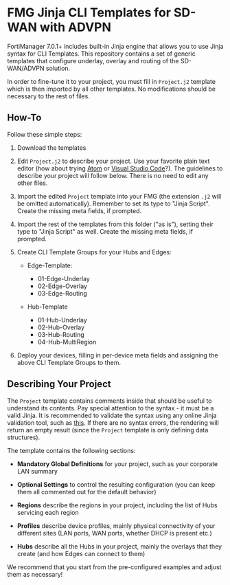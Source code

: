 # FMG Jinja CLI Templates for SD-WAN with ADVPN

FortiManager 7.0.1+ includes built-in Jinja engine that allows you to use Jinja syntax for CLI Templates.
This repository contains a set of generic templates that configure underlay, overlay and routing of the SD-WAN/ADVPN solution.

In order to fine-tune it to your project, you must fill in `Project.j2` template which is then imported by all other templates.
No modifications should be necessary to the rest of files.


## How-To

Follow these simple steps:

1. Download the templates

1. Edit `Project.j2` to describe your project. Use your favorite plain text editor
   (how about trying [Atom](https://atom.io/) or [Visual Studio Code](https://code.visualstudio.com/)?).
   The guidelines to describe your project will follow below.
   There is no need to edit any other files.

1. Import the edited `Project` template into your FMG (the extension `.j2` will be omitted automatically).
   Remember to set its type to "Jinja Script".
   Create the missing meta fields, if prompted.

1. Import the rest of the templates from this folder ("as is"), setting their type to "Jinja Script" as well.
   Create the missing meta fields, if prompted.

1. Create CLI Template Groups for your Hubs and Edges:

   - Edge-Template:
     - 01-Edge-Underlay
     - 02-Edge-Overlay
     - 03-Edge-Routing

   - Hub-Template
     - 01-Hub-Underlay
     - 02-Hub-Overlay
     - 03-Hub-Routing
     - 04-Hub-MultiRegion

1. Deploy your devices, filling in per-device meta fields and assigning the above CLI Template Groups to them.


## Describing Your Project

The `Project` template contains comments inside that should be useful to understand its contents.
Pay special attention to the syntax - it must be a valid Jinja.
It is recommended to validate the syntax using any online Jinja validation tool, such as [this](https://j2live.ttl255.com/). If there are no syntax errors, the rendering
will return an empty result (since the `Project` template is only defining data structures).

The template contains the following sections:

- **Mandatory Global Definitions** for your project, such as your corporate LAN summary

- **Optional Settings** to control the resulting configuration (you can keep them all commented out for the default behavior)

- **Regions** describe the regions in your project, including the list of Hubs servicing each region

- **Profiles** describe device profiles, mainly physical connectivity of your different sites (LAN ports, WAN ports, whether DHCP is present etc.)

- **Hubs** describe all the Hubs in your project, mainly the overlays that they create (and how Edges can connect to them)

We recommend that you start from the pre-configured examples and adjust them as necessary!
